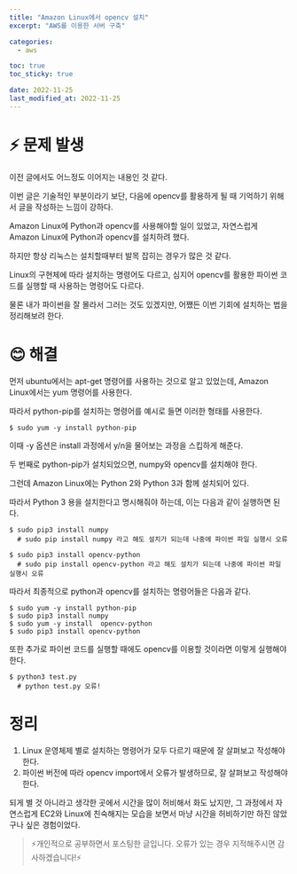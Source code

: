 ```yaml
---
title: "Amazon Linux에서 opencv 설치"
excerpt: "AWS를 이용한 서버 구축"

categories:
  - aws

toc: true
toc_sticky: true

date: 2022-11-25
last_modified_at: 2022-11-25
---
```


# ⚡ 문제 발생

이전 글에서도 어느정도 이어지는 내용인 것 같다.

이번 글은 기술적인 부분이라기 보단, 다음에 opencv를 활용하게 될 때 기억하기 위해서 글을 작성하는 느낌이 강하다.

Amazon Linux에 Python과 opencv를 사용해야할 일이 있었고, 자연스럽게 Amazon Linux에 Python과 opencv를 설치하려 했다.

하지만 항상 리눅스는 설치할때부터 발목 잡히는 경우가 많은 것 같다.

Linux의 구현체에 따라 설치하는 명령어도 다르고, 심지어 opencv를 활용한 파이썬 코드를 실행할 때 사용하는 명령어도 다르다.

물론 내가 파이썬을 잘 몰라서 그러는 것도 있겠지만, 어쨌든 이번 기회에 설치하는 법을 정리해보려 한다.


# 😊 해결

먼저 ubuntu에서는 apt-get 명령어를 사용하는 것으로 알고 있었는데, Amazon Linux에서는 yum 명령어를 사용한다.

따라서 python-pip를 설치하는 명령어를 예시로 들면 이러한 형태를 사용한다.

```shell
$ sudo yum -y install python-pip
```

이때 -y 옵션은 install 과정에서 y/n을 물어보는 과정을 스킵하게 해준다.

두 번째로 python-pip가 설치되었으면, numpy와 opencv를 설치해야 한다.

그런데 Amazon Linux에는 Python 2와 Python 3과 함께 설치되어 있다.

따라서 Python 3 용을 설치한다고 명시해줘야 하는데, 이는 다음과 같이 실행하면 된다.

```
$ sudo pip3 install numpy
  # sudo pip install numpy 라고 해도 설치가 되는데 나중에 파이썬 파일 실행시 오류

$ sudo pip3 install opencv-python
  # sudo pip install opencv-python 라고 해도 설치가 되는데 나중에 파이썬 파일 실행시 오류
```

따라서 최종적으로 python과 opencv를 설치하는 명령어들은 다음과 같다.
```
$ sudo yum -y install python-pip
$ sudo pip3 install numpy
$ sudo yum -y install  opencv-python
$ sudo pip3 install opencv-python
```

또한 추가로 파이썬 코드를 실행할 때에도 opencv를 이용할 것이라면 이렇게 실행해야 한다.
```
$ python3 test.py
  # python test.py 오류!
```


# 정리
1. Linux 운영체제 별로 설치하는 명령어가 모두 다르기 때문에 잘 살펴보고 작성해야 한다.
2. 파이썬 버전에 따라 opencv import에서 오류가 발생하므로, 잘 살펴보고 작성해야 한다.

되게 별 것 아니라고 생각한 곳에서 시간을 많이 허비해서 화도 났지만, 그 과정에서 자연스럽게 EC2와 Linux에 친숙해지는 모습을 보면서 마냥 시간을 허비하기만 하진 않았구나 싶은 경험이었다.


> ⚡개인적으로 공부하면서 포스팅한 글입니다. 오류가 있는 경우 지적해주시면 감사하겠습니다!⚡

